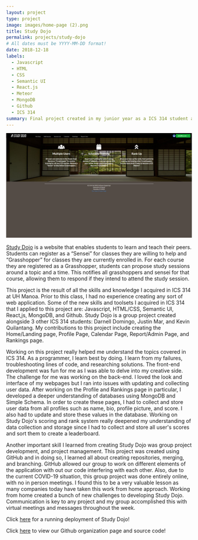 ```yaml
---
layout: project
type: project
image: images/home-page (2).png
title: Study Dojo
permalink: projects/study-dojo
# All dates must be YYYY-MM-DD format!
date: 2018-12-18
labels:
  - Javascript
  - HTML
  - CSS
  - Semantic UI
  - React.js
  - Meteor
  - MongoDB
  - Github
  - ICS 314
summary: Final project created in my junior year as a ICS 314 student at UH Manoa. Web Application for ICS students at UH Manoa to arrange study sessions.
---
```


<img class="ui image" src="../images/home-page.png">
 
[Study Dojo](https://study-dojo.github.io/) is a website that enables students to learn and teach their peers. Students can register as a “Sensei” for classes they are willing to  help and “Grasshopper” for classes they are currently enrolled in. For each course they are registered as a Grasshopper, students can propose study sessions around a topic and a time. This notifies all grasshoppers and sensei for that course, allowing them to respond if they intend to attend the study session.

This project is the result of all the skills and knowledge I acquired in ICS 314 at UH Manoa. Prior to this class, I had no experience creating any sort of web application. Some of the new skills and toolsets I acquired in ICS 314 that I applied to this project are: Javascript, HTML/CSS, Semantic UI, React,js, MongoDB, and Github. Study Dojo is a group project created alongside 3 other ICS 314 students: Darnell Domingo, Justin Mar, and Kevin Quilantang. My contributions to this project include creating the Home/Landing page, Profile Page, Calendar Page, Report/Admin Page, and Rankings page.

Working on this project really helped me understand the topics covered in ICS 314. As a programmer, I learn best by doing. I learn from my failures, troubleshooting lines of code, and researching solutions. The front-end development was fun for me as I was able to delve into my creative side. The challenge for me was working on the back-end. I loved the look and interface of my webpages but I ran into issues with updating and collecting user data. After working on the Profile and Rankings page in particular, I developed a deeper understanding of databases using MongoDB and Simple Schema. In order to create these pages, I had to collect and store user data from all profiles such as name, bio, profile picture, and score. I also had to update and store these values in the database. Working on Study Dojo's scoring and rank system really deepened my understanding of data collection and storage since I had to collect and store all user's scores and sort them to create a leaderboard.

Another important skill I learned from creating Study Dojo was group project development, and project management. This project was created using GitHub and in doing so, I learned all about creating repositories, merging, and branching. GitHub allowed our group to work on different elements of the application with out our code interfering with each other. Also, due to the current COVID-19 situation, this group project was done entirely online, with no in person meetings. I found this to be a very valuable lesson as many companies today have taken this work from home approach. Working from home created a bunch of new challenges to developing Study Dojo. Communication is key to any project and my group accomplished this with virtual meetings and messages throughout the week. 

Click [here](https://study-dojo.me) for a running deployment of Study Dojo!

Click [here](https://github.com/study-dojo) to view our Github organization page and source code!
